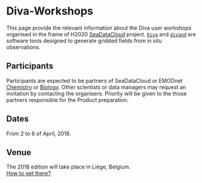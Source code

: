 # Diva-Workshops

This page provide the relevant information about the Diva user workshops organised in the frame of H2020 [SeaDataCloud](https://www.seadatanet.org/) project. [`Diva`](https://github.com/gher-ulg/DIVA) and [`divand`](https://github.com/gher-ulg/divand.jl) are software tools designed to generate gridded fields from in situ observations.

## Participants

Participants are expected to be partners of SeaDataCloud or EMODnet [Chemistry](http://www.emodnet-chemistry.eu/) or [Biology](http://www.emodnet-biology.eu/). Other scientists or data managers may request an invitation by contacting the organisers. Priority will be given to the those partners responsible for the Product preparation.

## Dates

From 2 to 6 of April, 2018. 

## Venue

The 2018 edition will take place in Liège, Belgium.      
[How to get there?](howtogetthere.md)








